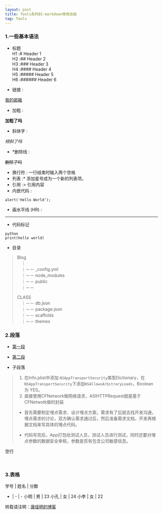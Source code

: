 ```yaml
---
layout: post
title: Tools系列01-markdown常用总结
tag: Tools
---
```



### 1.一些基本语法

- 标题            
H1 :# Header 1            
H2 :## Header 2           
H3 :### Header 3           
H4 :#### Header 4           
H5 :##### Header 5            
H6 :###### Header 6   

- 链接 :

[我的邮箱](1304589181@qq.com)        

- 加粗 :

**加粗了吗**  

- 斜体字 :

*倾斜了吗* 

- *删除线 :

~~删除了吗~~ 

- 换行符 : 一行结束时输入两个空格           
- 列表 :* 添加星号成为一个新的列表项。          
- 引用 :> 引用内容               
- 内嵌代码 : 

`alert('Hello World');`  

- 画水平线 (HR) :

-------- 

- 代码标记
```
python
print(hello world)  
```

- 目录
> Blog        
> 　｜        
> 　｜－－ _config.yml       
> 　｜－－ node_modules      
> 　｜－－ public                
> 　｜－－ 
> 
>
> CLASS                                                
> 　｜－－ db.json	          
> 　｜－－ package.json          
> 　｜－－ scaffolds          
> 　｜－－ themes  


### 2.段落
- [第一段](https://github.com/ChenYilong/iOS9AdaptationTips) 
- [第二段](http://www.cocoachina.com/ios/20150821/13140.html)

- 子段落
> 1. 在Info.plist中添加 `NSAppTransportSecurity`类型Dictionary，在`NSAppTransportSecurity`下添加`NSAllowsArbitraryLoads`，Boolean 为 YES。
> 2. 直接使用CFNetwork做网络请求，ASIHTTPRequest就是基于CFNetwotk做的封装
>- 首先需要制定埋点需求、设计埋点方案，需求有了后就去找开发沟通，埋点需求的讨论，双方确认需求通过后，然后准备需求文档，开发再根据文档来写具体的埋点代码。 
>* 代码写完后，App打包给测试人员，测试人员进行测试，同时还要对埋点参数的数据安全审核，参数是否有包含公司敏感信息。


空行
<p> </p>


<br>


### 3.表格

学号 | 姓名 | 分数
- | - | -
小明 | 男 | 23
小孔 | 女 | 24
小李 | 女 | 22




转载请注明：[康瑶明的博客](https://luckykang.github.io) 